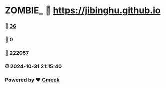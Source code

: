 # ZOMBIE_ :link: https://jibinghu.github.io 
### :page_facing_up: [36](https://jibinghu.github.io/tag.html) 
### :speech_balloon: 0 
### :hibiscus: 222057 
### :alarm_clock: 2024-10-31 21:15:40 
### Powered by :heart: [Gmeek](https://github.com/Meekdai/Gmeek)
